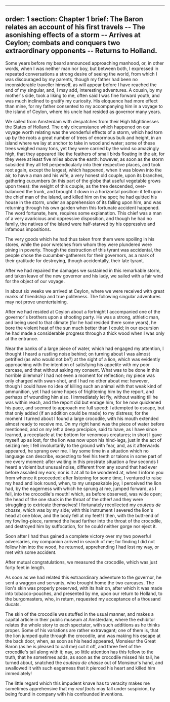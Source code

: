 -------------
order: 1
section: Chapter 1
brief: The Baron relates an account of his first travels -- The asonishing effects of a storm -- Arrives at Ceylon; combats and conquers two extraordinary opponents -- Returns to Holland.
-------------

Some years before my beard announced approaching manhood, or, in other
words, when I was neither man nor boy, but between both, I expressed in
repeated conversations a strong desire of seeing the world, from which
I was discouraged by my parents, though my father had been no
inconsiderable traveller himself, as will appear before I have reached
the end of my singular, and, I may add, interesting adventures. A
cousin, by my mother's side, took a liking to me, often said I was
fine forward youth, and was much inclined to gratify my curiosity.
His eloquence had more effect than mine, for my father consented to my
accompanying him in a voyage to the island of Ceylon, where his uncle
had resided as governor many years.

We sailed from Amsterdam with despatches from their High Mightinesses
the States of Holland. The only circumstance which happened on our
voyage worth relating was the wonderful effects of a storm, which
had torn up by the roots a great number of trees of enormous bulk and
height, in an island where we lay at anchor to take in wood and water;
some of these trees weighed many tons, yet they were carried by the wind
so amazingly high, that they appeared like the feathers of small birds
floating in the air, for they were at least five miles above the earth:
however, as soon as the storm subsided they all fell perpendicularly
into their respective places, and took root again, except the largest,
which happened, when it was blown into the air, to have a man and his
wife, a very honest old couple, upon its branches, gathering cucumbers
(in this part of the globe that useful vegetable grows upon trees): the
weight of this couple, as the tree descended, over-balanced the trunk,
and brought it down in a horizontal position: it fell upon the chief man
of the island, and killed him on the spot; he had quitted his house
in the storm, under an apprehension of its falling upon him, and was
returning through his own garden when this fortunate accident happened.
The word fortunate, here, requires some explanation. This chief was a
man of a very avaricious and oppressive disposition, and though he had
no family, the natives of the island were half-starved by his oppressive
and infamous impositions.

The very goods which he had thus taken from them were spoiling in his
stores, while the poor wretches from whom they were plundered were
pining in poverty. Though the destruction of this tyrant was accidental,
the people chose the cucumber-gatherers for their governors, as a mark
of their gratitude for destroying, though accidentally, their late
tyrant.

After we had repaired the damages we sustained in this remarkable storm,
and taken leave of the new governor and his lady, we sailed with a fair
wind for the object of our voyage.

In about six weeks we arrived at Ceylon, where we were received with
great marks of friendship and true politeness. The following singular
adventures may not prove unentertaining.

After we had resided at Ceylon about a fortnight I accompanied one of
the governor's brothers upon a shooting party. He was a strong, athletic
man, and being used to that climate (for he had resided there some
years), he bore the violent heat of the sun much better than I could; in
our excursion he had made a considerable progress through a thick wood
when I was only at the entrance.

Near the banks of a large piece of water, which had engaged my
attention, I thought I heard a rustling noise behind; on turning about
I was almost petrified (as who would not be?) at the sight of a lion,
which was evidently approaching with the intention of satisfying his
appetite with my poor carcase, and that without asking my consent. What
was to be done in this horrible dilemma? I had not even a moment for
reflection; my piece was only charged with swan-shot, and I had no other
about me: however, though I could have no idea of killing such an animal
with that weak kind of ammunition, yet I had some hopes of frightening
him by the report, and perhaps of wounding him also. I immediately let
fly, without waiting till he was within reach, and the report did but
enrage him, for he now quickened his pace, and seemed to approach me
full speed: I attempted to escape, but that only added (if an addition
could be made) to my distress; for the moment I turned about I found a
large crocodile, with his mouth extended almost ready to receive me. On
my right hand was the piece of water before mentioned, and on my left a
deep precipice, said to have, as I have since learned, a receptacle at
the bottom for venomous creatures; in short I gave myself up as lost,
for the lion was now upon his hind-legs, just in the act of seizing
me; I fell involuntarily to the ground with fear, and, as it afterwards
appeared, he sprang over me. I lay some time in a situation which no
language can describe, expecting to feel his teeth or talons in some
part of me every moment: after waiting in this prostrate situation a few
seconds I heard a violent but unusual noise, different from any sound
that had ever before assailed my ears; nor is it at all to be wondered
at, when I inform you from whence it proceeded: after listening for
some time, I ventured to raise my head and look round, when, to my
unspeakable joy, I perceived the lion had, by the eagerness with which
he sprung at me, jumped forward, as I fell, into the crocodile's mouth!
which, as before observed, was wide open; the head of the one stuck
in the throat of the other! and they were struggling to extricate
themselves! I fortunately recollected my _couteau de chasse_, which was
by my side; with this instrument I severed the lion's head at one
blow, and the body fell at my feet! I then, with the butt-end of my
fowling-piece, rammed the head farther into the throat of the crocodile,
and destroyed him by suffocation, for he could neither gorge nor eject
it.

Soon after I had thus gained a complete victory over my two powerful
adversaries, my companion arrived in search of me; for finding I did not
follow him into the wood, he returned, apprehending I had lost my way,
or met with some accident.

After mutual congratulations, we measured the crocodile, which was just
forty feet in length.

As soon as we had related this extraordinary adventure to the governor,
he sent a waggon and servants, who brought home the two carcases. The
lion's skin was properly preserved, with its hair on, after which it
was made into tobacco-pouches, and presented by me, upon our return to
Holland, to the burgomasters, who, in return, requested my acceptance of
a thousand ducats.

The skin of the crocodile was stuffed in the usual manner, and makes a
capital article in their public museum at Amsterdam, where the exhibitor
relates the whole story to each spectator, with such additions as he
thinks proper. Some of his variations are rather extravagant; one of
them is, that the lion jumped quite through the crocodile, and was
making his escape at the back door, when, as soon as his head appeared,
Monsieur the Great Baron (as he is pleased to call me) cut it off,
and three feet of the crocodile's tail along with it; nay, so little
attention has this fellow to the truth, that he sometimes adds, as soon
as the crocodile missed his tail, he turned about, snatched the _couteau
de chasse_ out of Monsieur's hand, and swallowed it with such eagerness
that it pierced his heart and killed him immediately!

The little regard which this impudent knave has to veracity makes me
sometimes apprehensive that my _real facts_ may fall under suspicion, by
being found in company with his confounded inventions.

